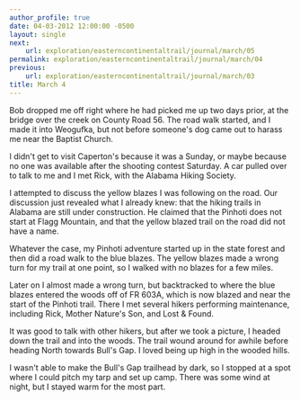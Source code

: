 ```yaml
---
author_profile: true
date: 04-03-2012 12:00:00 -0500
layout: single
next:
    url: exploration/easterncontinentaltrail/journal/march/05
permalink: exploration/easterncontinentaltrail/journal/march/04
previous:
    url: exploration/easterncontinentaltrail/journal/march/03
title: March 4
---
```

Bob dropped me off right where he had picked me up two days prior, at the bridge over the creek on County Road 56. The road walk started, and I made it into Weogufka, but not before someone's dog came out to harass me near the Baptist Church.

I didn't get to visit Caperton's because it was a Sunday, or maybe because no one was available after the shooting contest Saturday. A car pulled over to talk to me and I met Rick, with the Alabama Hiking Society.

I attempted to discuss the yellow blazes I was following on the road. Our discussion just revealed what I already knew: that the hiking trails in Alabama are still under construction. He claimed that the Pinhoti does not start at Flagg Mountain, and that the yellow blazed trail on the road did not have a name.

Whatever the case, my Pinhoti adventure started up in the state forest and then did a road walk to the blue blazes. The yellow blazes made a wrong turn for my trail at one point, so I walked with no blazes for a few miles.

Later on I almost made a wrong turn, but backtracked to where the blue blazes entered the woods off of FR 603A, which is now blazed and near the start of the Pinhoti trail. There I met several hikers performing maintenance, including Rick, Mother Nature's Son, and Lost & Found.

It was good to talk with other hikers, but after we took a picture, I headed down the trail and into the woods. The trail wound around for awhile before heading North towards Bull's Gap. I loved being up high in the wooded hills.

I wasn't able to make the Bull's Gap trailhead by dark, so I stopped at a spot where I could pitch my tarp and set up camp. There was some wind at night, but I stayed warm for the most part.